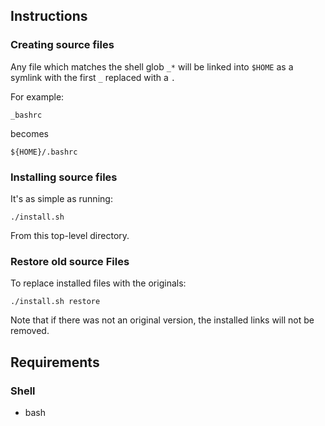 ## Instructions
### Creating source files
Any file which matches the shell glob `_*` will be linked into `$HOME` as a symlink with the first `_`  replaced with a `.`

For example:

    _bashrc

becomes

    ${HOME}/.bashrc

### Installing source files
It's as simple as running:

    ./install.sh

From this top-level directory.


### Restore old source Files
To replace installed files with the originals:

    ./install.sh restore

Note that if there was not an original version, the installed links will not be removed.

## Requirements
### Shell
* bash